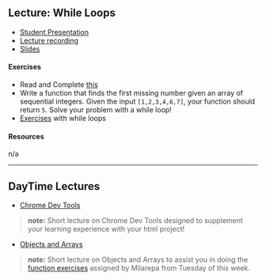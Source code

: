 ## Lecture: While Loops

- [Student Presentation](https://vimeo.com/user98715206/review/342128377/7efdeed5b4)
- [Lecture recording](https://vimeo.com/341962723/f60a9e0fd7)
- [Slides](https://drive.google.com/file/d/1_9J66plXqilUM4uzpiipd5OBO-ve6jOz)
#### Exercises
- Read and Complete [this](https://www.jshero.net/en/koans/while.html)
- Write a function that finds the first missing number given an array of sequential integers. Given the input `[1,2,3,4,6,7]`, your function should return `5`. Solve your problem with a while loop!
- [Exercises](https://gist.github.com/raym/8ab92c8dcc2dabde91bd34834c920d9b) with while loops

#### Resources
n/a

---

## DayTime Lectures
- [Chrome Dev Tools](https://vimeo.com/user98715206/review/341970094/12e2d08d56)
> **note:** Short lecture on Chrome Dev Tools designed to supplement your learning experience with your html project!

- [Objects and Arrays](https://vimeo.com/341911477/cfdadd766d)
> **note:** Short lecture on Objects and Arrays to assist you in doing the [function exercises](https://gist.github.com/raym/ceaad96d3afa33d25cd418c8d057115d) assigned by Milarepa from Tuesday of this week.
